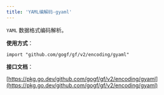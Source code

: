 ```yaml
---
title: 'YAML编解码-gyaml'
---
```


`YAML` 数据格式编码解析。

**使用方式**：

```
import "github.com/gogf/gf/v2/encoding/gyaml"
```

**接口文档**：

[https://pkg.go.dev/github.com/gogf/gf/v2/encoding/gyaml](https://pkg.go.dev/github.com/gogf/gf/v2/encoding/gyaml)